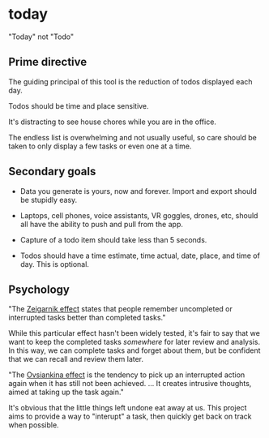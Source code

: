 # today

"Today" not "Todo"

## Prime directive

The guiding principal of this tool is the reduction of todos displayed each day.

Todos should be time and place sensitive.

It's distracting to see house chores while you are in the office.

The endless list is overwhelming and not usually useful, so care should be taken to only display a few tasks or even one at a time.

## Secondary goals

* Data you generate is yours, now and forever. Import and export should be stupidly easy.

* Laptops, cell phones, voice assistants, VR goggles, drones, etc, should all have the ability to push and pull from the app.

* Capture of a todo item should take less than 5 seconds.

* Todos should have a time estimate, time actual, date, place, and time of day. This is optional.

## Psychology

"The [Zeigarnik effect](https://en.wikipedia.org/wiki/Zeigarnik_effect) states that people remember uncompleted or interrupted tasks better than completed tasks." 

While this particular effect hasn't been widely tested, it's fair to say that we want to keep the completed tasks *somewhere* for later review and analysis. In this way, we can complete tasks and forget about them, but be confident that we can recall and review them later.

"The [Ovsiankina effect](https://en.wikipedia.org/wiki/Ovsiankina_effect) is the tendency to pick up an interrupted action again when it has still not been achieved. ... It creates intrusive thoughts, aimed at taking up the task again."

It's obvious that the little things left undone eat away at us. This project aims to provide a way to "interupt" a task, then quickly get back on track when possible.
